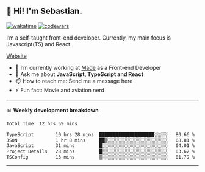 ## 👋 Hi! I'm Sebastian.

[![wakatime](https://wakatime.com/badge/user/df0036c6-328a-4a39-be9b-e49417ed22a1.svg)](https://wakatime.com/@df0036c6-328a-4a39-be9b-e49417ed22a1)
[![codewars](https://www.codewars.com/users/sebavuye/badges/small)](https://www.codewars.com/users/sebavuye)

I’m a self-taught front-end developer. Currently, my main focus is Javascript(TS) and React.

[Website](https://sebastianvuye.be)

- 🔭 I’m currently working at [Made](https://made.be/) as a Front-end Developer
- 💬 Ask me about **JavaScript, TypeScript and React**
- 📫 How to reach me: Send me a message here
- ⚡ Fun fact: Movie and aviation nerd

-------

📊 **Weekly development breakdown**

<!--START_SECTION:waka-->

```txt
Total Time: 12 hrs 59 mins

TypeScript        10 hrs 28 mins  ████████████████████░░░░░   80.66 %
JSON              1 hr 8 mins     ██▒░░░░░░░░░░░░░░░░░░░░░░   08.81 %
JavaScript        31 mins         █░░░░░░░░░░░░░░░░░░░░░░░░   04.01 %
Project Details   28 mins         █░░░░░░░░░░░░░░░░░░░░░░░░   03.62 %
TSConfig          13 mins         ▒░░░░░░░░░░░░░░░░░░░░░░░░   01.79 %
```

<!--END_SECTION:waka-->
-------
